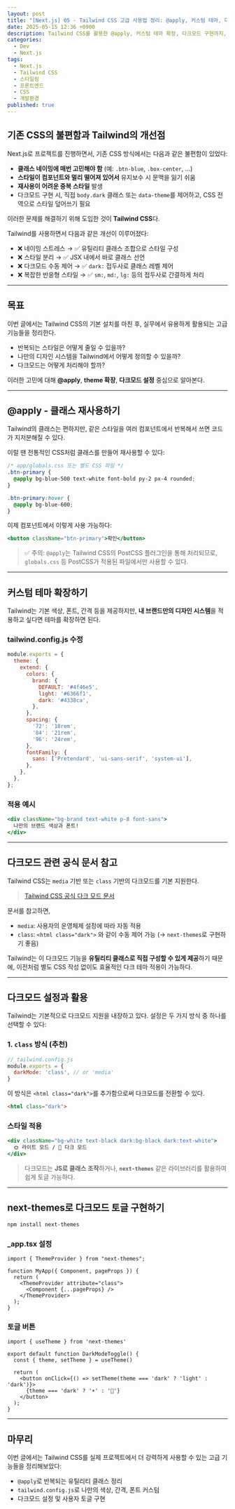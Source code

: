 ```yaml
---
layout: post
title: "[Next.js] 05 - Tailwind CSS 고급 사용법 정리: @apply, 커스텀 테마, 다크 모드까지"
date: 2025-05-15 12:36 +0900
description: Tailwind CSS를 활용한 @apply, 커스텀 테마 확장, 다크모드 구현까지, 실전 프로젝트에서 유용한 고급 기능들을 정리해보았다.
categories:
  - Dev
  - Next.js
tags:
  - Next.js
  - Tailwind CSS
  - 스타일링
  - 프론트엔드
  - CSS
  - 개발환경  
published: true
---
```

## 기존 CSS의 불편함과 Tailwind의 개선점

Next.js로 프로젝트를 진행하면서, 기존 CSS 방식에서는 다음과 같은 불편함이 있었다:

* **클래스 네이밍에 매번 고민해야 함** (예: `.btn-blue`, `.box-center`, ...)
* **스타일이 컴포넌트와 멀리 떨어져 있어서** 유지보수 시 문맥을 잃기 쉬움
* **재사용이 어려운 중복 스타일** 발생
* 다크모드 구현 시, 직접 `body.dark` 클래스 또는 `data-theme`를 제어하고, CSS 전역으로 스타일 덮어쓰기 필요

이러한 문제를 해결하기 위해 도입한 것이 **Tailwind CSS**다.

Tailwind를 사용하면서 다음과 같은 개선이 이루어졌다:

* ❌ 네이밍 스트레스 → ✅ 유틸리티 클래스 조합으로 스타일 구성
* ❌ 스타일 분리 → ✅ JSX 내에서 바로 클래스 선언
* ❌ 다크모드 수동 제어 → ✅ `dark:` 접두사로 클래스 레벨 제어
* ❌ 복잡한 반응형 스타일 → ✅ `sm:`, `md:`, `lg:` 등의 접두사로 간결하게 처리

---

## 목표

이번 글에서는 Tailwind CSS의 기본 설치를 마친 후, 실무에서 유용하게 활용되는 고급 기능들을 정리한다.

- 반복되는 스타일은 어떻게 줄일 수 있을까?
- 나만의 디자인 시스템을 Tailwind에서 어떻게 정의할 수 있을까?
- 다크모드는 어떻게 처리해야 할까?

이러한 고민에 대해 **@apply**, **theme 확장**, **다크모드 설정** 중심으로 알아본다.

---

## @apply - 클래스 재사용하기

Tailwind의 클래스는 편하지만, 같은 스타일을 여러 컴포넌트에서 반복해서 쓰면 코드가 지저분해질 수 있다.

이럴 땐 전통적인 CSS처럼 클래스를 만들어 재사용할 수 있다:

```css
/* app/globals.css 또는 별도 CSS 파일 */
.btn-primary {
  @apply bg-blue-500 text-white font-bold py-2 px-4 rounded;
}

.btn-primary:hover {
  @apply bg-blue-600;
}
````

이제 컴포넌트에서 이렇게 사용 가능하다:

```jsx
<button className="btn-primary">확인</button>
```

> ✅ 주의: `@apply`는 Tailwind CSS의 PostCSS 플러그인을 통해 처리되므로, `globals.css` 등 PostCSS가 적용된 파일에서만 사용할 수 있다.

---

## 커스텀 테마 확장하기

Tailwind는 기본 색상, 폰트, 간격 등을 제공하지만, **내 브랜드만의 디자인 시스템**을 적용하고 싶다면 테마를 확장하면 된다.

### tailwind.config.js 수정

```js
module.exports = {
  theme: {
    extend: {
      colors: {
        brand: {
          DEFAULT: '#4f46e5',
          light: '#6366f1',
          dark: '#4338ca',
        },
      },
      spacing: {
        '72': '18rem',
        '84': '21rem',
        '96': '24rem',
      },
      fontFamily: {
        sans: ['Pretendard', 'ui-sans-serif', 'system-ui'],
      },
    },
  },
};
```

### 적용 예시

```jsx
<div className="bg-brand text-white p-8 font-sans">
  나만의 브랜드 색상과 폰트!
</div>
```

---

## 다크모드 관련 공식 문서 참고

Tailwind CSS는 `media` 기반 또는 `class` 기반의 다크모드를 기본 지원한다.

> [Tailwind CSS 공식 다크 모드 문서](https://tailwindcss.com/docs/dark-mode)

문서를 참고하면,

* `media`: 사용자의 운영체제 설정에 따라 자동 적용
* `class`: `<html class="dark">` 와 같이 수동 제어 가능 (→ `next-themes`로 구현하기 좋음)

Tailwind는 이 다크모드 기능을 **유틸리티 클래스로 직접 구성할 수 있게 제공**하기 때문에,
이전처럼 별도 CSS 작성 없이도 효율적인 다크 테마 적용이 가능하다.

---

## 다크모드 설정과 활용

Tailwind는 기본적으로 다크모드 지원을 내장하고 있다. 설정은 두 가지 방식 중 하나를 선택할 수 있다:

### 1. `class` 방식 (추천)

```js
// tailwind.config.js
module.exports = {
  darkMode: 'class', // or 'media'
}
```

이 방식은 `<html class="dark">`를 추가함으로써 다크모드를 전환할 수 있다.

```html
<html class="dark">
```

### 스타일 적용

```jsx
<div className="bg-white text-black dark:bg-black dark:text-white">
  🌞 라이트 모드 / 🌚 다크 모드
</div>
```

> 다크모드는 **JS로 클래스 조작**하거나, **`next-themes`** 같은 라이브러리를 활용하여 쉽게 토글 가능하다.

---

## next-themes로 다크모드 토글 구현하기

```bash
npm install next-themes
```

### \_app.tsx 설정

```tsx
import { ThemeProvider } from "next-themes";

function MyApp({ Component, pageProps }) {
  return (
    <ThemeProvider attribute="class">
      <Component {...pageProps} />
    </ThemeProvider>
  );
}
```

### 토글 버튼

```tsx
import { useTheme } from 'next-themes'

export default function DarkModeToggle() {
  const { theme, setTheme } = useTheme()

  return (
    <button onClick={() => setTheme(theme === 'dark' ? 'light' : 'dark')}>
      {theme === 'dark' ? '☀️' : '🌙'}
    </button>
  );
}
```

---

## 마무리

이번 글에서는 Tailwind CSS를 실제 프로젝트에서 더 강력하게 사용할 수 있는 고급 기능들을 정리해보았다:

* `@apply`로 반복되는 유틸리티 클래스 정리
* `tailwind.config.js`로 나만의 색상, 간격, 폰트 커스텀
* 다크모드 설정 및 사용자 토글 구현
